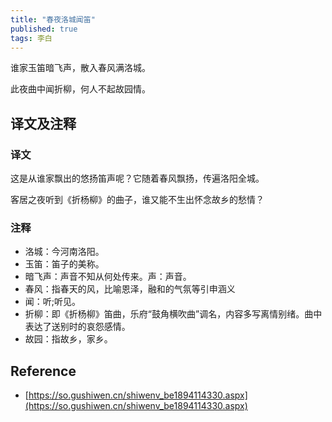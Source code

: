 ```yaml
---
title: "春夜洛城闻笛"
published: true
tags: 李白
---
```


谁家玉笛暗飞声，散入春风满洛城。

此夜曲中闻折柳，何人不起故园情。

## 译文及注释

### 译文

这是从谁家飘出的悠扬笛声呢？它随着春风飘扬，传遍洛阳全城。

客居之夜听到《折杨柳》的曲子，谁又能不生出怀念故乡的愁情？

### 注释

- 洛城：今河南洛阳。
- 玉笛：笛子的美称。
- 暗飞声：声音不知从何处传来。声：声音。
- 春风：指春天的风，比喻恩泽，融和的气氛等引申涵义
- 闻：听;听见。
- 折柳：即《折杨柳》笛曲，乐府“鼓角横吹曲”调名，内容多写离情别绪。曲中表达了送别时的哀怨感情。
- 故园：指故乡，家乡。

## Reference

- [https://so.gushiwen.cn/shiwenv_be1894114330.aspx](https://so.gushiwen.cn/shiwenv_be1894114330.aspx)